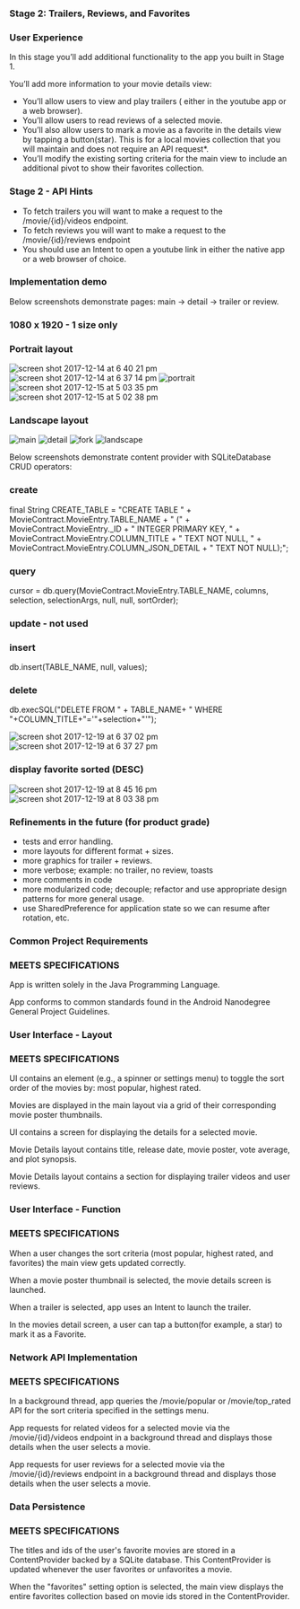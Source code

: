 
### Stage 2: Trailers, Reviews, and Favorites
### User Experience
In this stage you’ll add additional functionality to the app you built in Stage 1.


You’ll add more information to your movie details view:

- You’ll allow users to view and play trailers ( either in the youtube app or a web browser).
- You’ll allow users to read reviews of a selected movie.
- You’ll also allow users to mark a movie as a favorite in the details view by tapping a button(star). This is for a local movies collection that you will maintain and does not require an API request*.
- You’ll modify the existing sorting criteria for the main view to include an additional pivot to show their favorites collection.

### Stage 2 - API Hints

- To fetch trailers you will want to make a request to the /movie/{id}/videos endpoint.
- To fetch reviews you will want to make a request to the /movie/{id}/reviews endpoint
- You should use an Intent to open a youtube link in either the native app or a web browser of choice.

### Implementation demo

Below screenshots demonstrate pages: main -> detail -> trailer or review.

### 1080 x 1920 - 1 size only

### Portrait layout
![screen shot 2017-12-14 at 6 40 21 pm](https://user-images.githubusercontent.com/1282659/34021237-46d6f678-e0fe-11e7-9793-7cc41c5cb069.png)
![screen shot 2017-12-14 at 6 37 14 pm](https://user-images.githubusercontent.com/1282659/34021156-e60eec88-e0fd-11e7-8a34-8e6642d5d0c6.png)
![portrait](https://user-images.githubusercontent.com/1282659/34323796-66fe1626-e81e-11e7-84c9-0ddf7d4d53df.png)
![screen shot 2017-12-15 at 5 03 35 pm](https://user-images.githubusercontent.com/1282659/34063806-2cf4f874-e1ba-11e7-84a0-f73e299ce8bb.png)
![screen shot 2017-12-15 at 5 02 38 pm](https://user-images.githubusercontent.com/1282659/34063809-327879c4-e1ba-11e7-88f4-d3486a27b5a9.png)

### Landscape layout
![main](https://user-images.githubusercontent.com/1282659/34073577-eac8d346-e261-11e7-81c1-c3ea69da0d6e.png)
![detail](https://user-images.githubusercontent.com/1282659/34073578-ec7a7f46-e261-11e7-81ab-acb66608f5b9.png)
![fork](https://user-images.githubusercontent.com/1282659/34073579-eedd7a90-e261-11e7-8a1d-2e0386371248.png)
![landscape](https://user-images.githubusercontent.com/1282659/34323817-8bf51524-e81e-11e7-9518-06dde6f523f0.png)

Below screenshots demonstrate content provider with SQLiteDatabase CRUD operators: 

### create
final String CREATE_TABLE = "CREATE TABLE "  + MovieContract.MovieEntry.TABLE_NAME + " (" +
                MovieContract.MovieEntry._ID                 + " INTEGER PRIMARY KEY, " +
                MovieContract.MovieEntry.COLUMN_TITLE        + " TEXT NOT NULL, " +
                MovieContract.MovieEntry.COLUMN_JSON_DETAIL  + " TEXT NOT NULL);";
                
### query
cursor = db.query(MovieContract.MovieEntry.TABLE_NAME,
                        columns,
                        selection,
                        selectionArgs,
                        null,
                        null,
                        sortOrder);

### update - not used

### insert
db.insert(TABLE_NAME, null, values);

### delete
db.execSQL("DELETE FROM " + TABLE_NAME+ " WHERE "+COLUMN_TITLE+"='"+selection+"'");

![screen shot 2017-12-19 at 6 37 02 pm](https://user-images.githubusercontent.com/1282659/34185963-3c3d2f9a-e4ee-11e7-94f0-185cf6f608b1.png)
![screen shot 2017-12-19 at 6 37 27 pm](https://user-images.githubusercontent.com/1282659/34185964-3c509076-e4ee-11e7-96c1-44732bf56dea.png)

### display favorite sorted (DESC)
![screen shot 2017-12-19 at 8 45 16 pm](https://user-images.githubusercontent.com/1282659/34188751-91aaf39a-e4fd-11e7-85db-f9578ebfe6f3.png)
![screen shot 2017-12-19 at 8 03 38 pm](https://user-images.githubusercontent.com/1282659/34187621-fa4d4a70-e4f7-11e7-8f00-2bf928dac3df.png)

### Refinements in the future (for product grade)
- tests and error handling.
- more layouts for different format + sizes.
- more graphics for trailer + reviews.
- more verbose; example: no trailer, no review, toasts
- more comments in code
- more modularized code; decouple; refactor and use appropriate design patterns for more general usage.
- use SharedPreference for application state so we can resume after rotation, etc.

### Common Project Requirements

### MEETS SPECIFICATIONS
App is written solely in the Java Programming Language.

App conforms to common standards found in the Android Nanodegree General Project Guidelines.

### User Interface - Layout

### MEETS SPECIFICATIONS
UI contains an element (e.g., a spinner or settings menu) to toggle the sort order of the movies by: most popular, highest rated.

Movies are displayed in the main layout via a grid of their corresponding movie poster thumbnails.

UI contains a screen for displaying the details for a selected movie.

Movie Details layout contains title, release date, movie poster, vote average, and plot synopsis.

Movie Details layout contains a section for displaying trailer videos and user reviews.

### User Interface - Function

### MEETS SPECIFICATIONS
When a user changes the sort criteria (most popular, highest rated, and favorites) the main view gets updated correctly.

When a movie poster thumbnail is selected, the movie details screen is launched.

When a trailer is selected, app uses an Intent to launch the trailer.

In the movies detail screen, a user can tap a button(for example, a star) to mark it as a Favorite.

### Network API Implementation

### MEETS SPECIFICATIONS
In a background thread, app queries the /movie/popular or /movie/top_rated API for the sort criteria specified in the settings menu.

App requests for related videos for a selected movie via the /movie/{id}/videos endpoint in a background thread and displays those details when the user selects a movie.

App requests for user reviews for a selected movie via the /movie/{id}/reviews endpoint in a background thread and displays those details when the user selects a movie.

### Data Persistence

### MEETS SPECIFICATIONS
The titles and ids of the user's favorite movies are stored in a ContentProvider backed by a SQLite database. This ContentProvider is updated whenever the user favorites or unfavorites a movie.

When the "favorites" setting option is selected, the main view displays the entire favorites collection based on movie ids stored in the ContentProvider.
